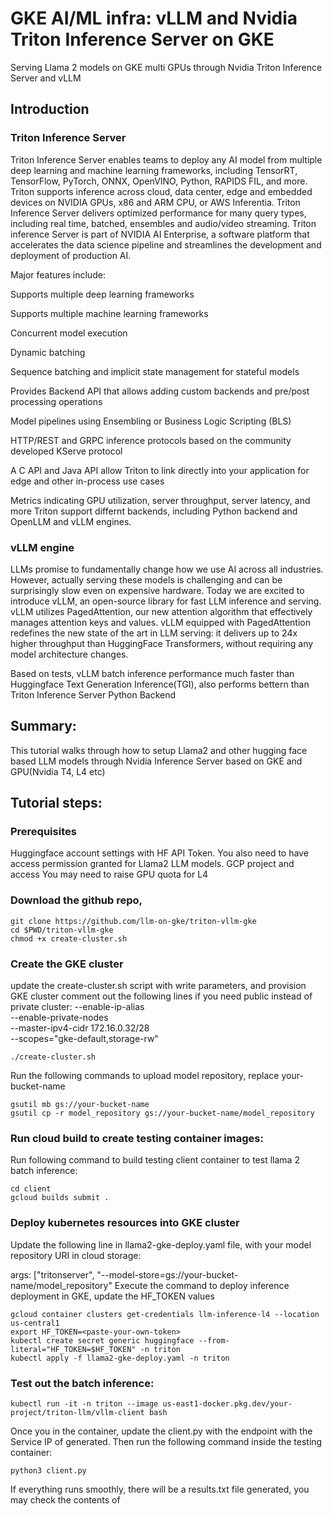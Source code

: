 
# GKE AI/ML infra: vLLM and Nvidia Triton Inference Server on GKE 

Serving Llama 2 models on GKE multi GPUs through Nvidia Triton Inference Server and vLLM

## Introduction

### Triton Inference Server

Triton Inference Server enables teams to deploy any AI model from multiple deep learning and machine learning frameworks, including TensorRT, TensorFlow, PyTorch, ONNX, OpenVINO, Python, RAPIDS FIL, and more. Triton supports inference across cloud, data center, edge and embedded devices on NVIDIA GPUs, x86 and ARM CPU, or AWS Inferentia. Triton Inference Server delivers optimized performance for many query types, including real time, batched, ensembles and audio/video streaming. Triton inference Server is part of NVIDIA AI Enterprise, a software platform that accelerates the data science pipeline and streamlines the development and deployment of production AI.

Major features include:

Supports multiple deep learning frameworks

Supports multiple machine learning frameworks

Concurrent model execution

Dynamic batching

Sequence batching and implicit state management for stateful models

Provides Backend API that allows adding custom backends and pre/post processing operations

Model pipelines using Ensembling or Business Logic Scripting (BLS)

HTTP/REST and GRPC inference protocols based on the community developed KServe protocol

A C API and Java API allow Triton to link directly into your application for edge and other in-process use cases

Metrics indicating GPU utilization, server throughput, server latency, and more
Triton support differnt backends, including Python backend and OpenLLM and vLLM engines. 


### vLLM engine

LLMs promise to fundamentally change how we use AI across all industries. However, actually serving these models is challenging and can be surprisingly slow even on expensive hardware. Today we are excited to introduce vLLM, an open-source library for fast LLM inference and serving. vLLM utilizes PagedAttention, our new attention algorithm that effectively manages attention keys and values. vLLM equipped with PagedAttention redefines the new state of the art in LLM serving: it delivers up to 24x higher throughput than HuggingFace Transformers, without requiring any model architecture changes.

Based on tests, vLLM batch inference performance much faster than Huggingface Text Generation Inference(TGI), also performs bettern than Triton Inference Server Python Backend

## Summary:
This tutorial walks through how to setup Llama2 and other hugging face based LLM models through Nvidia Inference Server based on GKE and GPU(Nvidia T4, L4 etc)

## Tutorial steps:

### Prerequisites
Huggingface account settings with HF API Token. You also need to have access permission granted for Llama2 LLM models. 
GCP project and access
You may need to raise GPU quota for L4

### Download the github repo, 
```
git clone https://github.com/llm-on-gke/triton-vllm-gke
cd $PWD/triton-vllm-gke
chmod +x create-cluster.sh
```
### Create the GKE cluster
update the create-cluster.sh script with write parameters, and provision GKE cluster
comment out the following lines if you need public instead of private cluster:
  --enable-ip-alias \
  --enable-private-nodes  \
  --master-ipv4-cidr 172.16.0.32/28 \
  --scopes="gke-default,storage-rw"

```
./create-cluster.sh
```

Run the following commands to upload model repository, replace your-bucket-name
```
gsutil mb gs://your-bucket-name
gsutil cp -r model_repository gs://your-bucket-name/model_repository
```

### Run cloud build to create testing container images:
Run following command to build testing client container to test llama 2 batch inference:

```
cd client
gcloud builds submit .
```
### Deploy kubernetes resources into GKE cluster
Update the following line in llama2-gke-deploy.yaml file, with your model repository URI in cloud storage:

args: ["tritonserver", "--model-store=gs://your-bucket-name/model_repository"
Execute the command to deploy inference deployment in GKE, update the HF_TOKEN values



```
gcloud container clusters get-credentials llm-inference-l4 --location us-central1
export HF_TOKEN=<paste-your-own-token>
kubectl create secret generic huggingface --from-literal="HF_TOKEN=$HF_TOKEN" -n triton
kubectl apply -f llama2-gke-deploy.yaml -n triton
```
### Test out the batch inference:
```
kubectl run -it -n triton --image us-east1-docker.pkg.dev/your-project/triton-llm/vllm-client bash 
```

Once you in the container, update the client.py with the endpoint with the Service IP of generated. 
Then run the following command inside the testing container:
```
python3 client.py
```
If everything runs smoothly, there will be a results.txt file generated, you may check the contents of 
